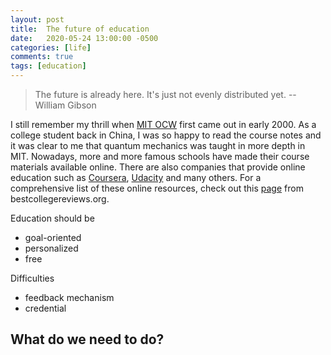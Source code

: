 ```yaml
---
layout: post
title:  The future of education
date:   2020-05-24 13:00:00 -0500
categories: [life]
comments: true
tags: [education]
---
```


> The future is already here. It's just not evenly distributed yet. -- William Gibson

I still remember my thrill when [MIT OCW][ocw] first came out in early 2000.
As a college student back in China, I was so happy to read the course notes and
it was clear to me that quantum mechanics was taught in more depth in MIT.
Nowadays, more and more famous schools have made their course materials available online.
There are also companies that provide online education
such as [Coursera][c], [Udacity][u] and many others.
For a comprehensive list of these online resources, check out this
[page][list] from bestcollegereviews.org.

Education should be

* goal-oriented
* personalized
* free

Difficulties

* feedback mechanism
* credential

## What do we need to do?

[c]: https://www.coursera.org/
[ocw]: https://www.coursera.org/
[u]: https://www.udacity.com/
[list]: http://www.bestcollegereviews.org/50-top-online-learning-sites/
